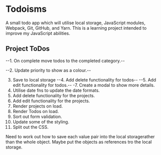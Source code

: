 # Todoisms

A small todo app which will utilise local storage, JavaScript modules, Webpack, Git, GitHub, and Yarn. This is a learning project intended to improve my JavaScript abilities.

## Project ToDos

--1. On complete move todos to the completed category.--

--2. Update priority to show as a colour.--

3. Save to local storage
   --4. Add delete functionality for todos--
   --5. Add edit functionality for todos.--
   -7. Create a modal to show more details.
4. Utilise date fns to update the date formats.
5. Add delete functionality for the projects.
6. Add edit functionality for the projects.
7. Render projects on load.
8. Render Todos on load.
9. Sort out form validation.
10. Update some of the styling.
11. Split out the CSS.

Need to work out how to save each value pair into the local storagerather than the whole object. Maybe put the objects as references tro the local storage.
